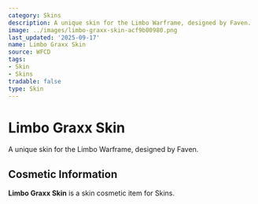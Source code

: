 ```yaml
---
category: Skins
description: A unique skin for the Limbo Warframe, designed by Faven.
image: ../images/limbo-graxx-skin-acf9b00980.png
last_updated: '2025-09-17'
name: Limbo Graxx Skin
source: WFCD
tags:
- Skin
- Skins
tradable: false
type: Skin
---
```


# Limbo Graxx Skin

A unique skin for the Limbo Warframe, designed by Faven.

## Cosmetic Information

**Limbo Graxx Skin** is a skin cosmetic item for Skins.

